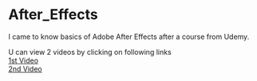# After_Effects
I came to know basics of Adobe After Effects after a course from Udemy. <br>

U can view 2 videos by clicking on following links <br>
[1st Video](https://www.instagram.com/s/aGlnaGxpZ2h0OjE3OTE2NTQ5NDM2NzI4NDg0?story_media_id=2605449544649913632_32243968802&utm_medium=copy_link)<br>
[2nd Video](https://www.instagram.com/s/aGlnaGxpZ2h0OjE3OTE2NTQ5NDM2NzI4NDg0?story_media_id=2605455245052892437_32243968802&utm_medium=copy_link)
